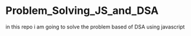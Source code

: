# Problem_Solving_JS_and_DSA
in this repo i am going to solve the problem based of DSA using javascript
